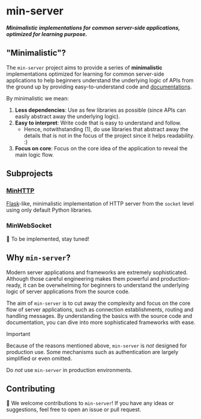 # min-server

**_Minimalistic implementations for common server-side applications, optimized for learning purpose._**

## "Minimalistic"?
The `min-server` project aims to provide a series of **minimalistic** implementations optimized for learning
for common server-side applications 
to help beginners understand the underlying logic of APIs from the ground up
by providing easy-to-understand code and [documentations](https://minserver.louishhy.com/).

By minimalistic we mean:
1. **Less dependencies**: Use as few libraries as possible (since APIs can easily abstract away the underlying logic).
2. **Easy to interpret**: Write code that is easy to understand and follow.
    - Hence, notwithstanding (1), 
    do use libraries that abstract away the details that is not in the focus of the project
    since it helps readability. :)
3. **Focus on core**: Focus on the core idea of the application to reveal the main logic flow.

## Subprojects
### [MinHTTP](minhttp)
[Flask](https://flask.palletsprojects.com/en/3.0.x/)-like, minimalistic implementation of HTTP server from the `socket` level using only default Python libraries.

### MinWebSocket
🥳 To be implemented, stay tuned!

## Why `min-server`?
Modern server applications and frameworks are extremely sophisticated. Although those careful engineering makes them powerful and production-ready, it can be overwhelming for beginners to understand the underlying logic of server applications from the source code.

The aim of `min-server` is to cut away the complexity and focus on the core flow of server applications, such as connection establishments, routing and handling messages. By understanding the basics with the source code and documentation, you can dive into more sophisticated frameworks with ease.

> [!IMPORTANT]
>
> Because of the reasons mentioned above, `min-server` is _not_ designed for production use. Some mechanisms such as authentication are largely simplified or even omitted. 
>
> Do _not_ use `min-server` in production environments.

## Contributing
🥳 We welcome contributions to `min-server`! If you have any ideas or suggestions, feel free to open an issue or pull request.

